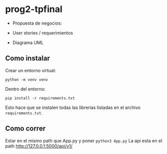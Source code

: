 # prog2-tpfinal
- Propuesta de negocios:

- User stories / requerimientos

- Diagrama UML

## Como instalar
Crear un entorno virtual:

`python -m venv venv`

Dentro del entorno:

`pip install -r requirements.txt`

Esto hace que se instalen todas las librerias listadas en el archivo `requirements.txt`.


## Como correr
Estar en el mismo path que App.py y poner
`python3 App.py`
La api esta en el path http://127.0.0.1:5000/api/v1/